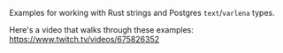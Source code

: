 Examples for working with Rust strings and Postgres `text`/`varlena` types.

Here's a video that walks through these examples:
   https://www.twitch.tv/videos/675826352
